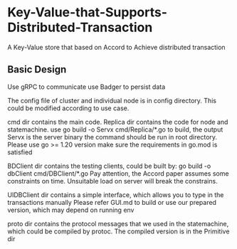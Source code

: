 # Key-Value-that-Supports-Distributed-Transaction
A Key-Value store that based on Accord to Achieve distributed transaction

## Basic Design
Use gRPC to communicate
use Badger to persist data

The config file of cluster and individual node is in config directory.
This could be modified according to use case.

cmd dir contains the main code.
Replica dir contains the code for node and statemachine.
use go build -o Servx cmd/Replica/*.go to build, the output Servx is the server binary
the command should be run in root directory.
Please use go >= 1.20 version make sure the requirements in go.mod is satisfied

BDClient dir contains the testing clients, could be built by:
go build -o dbClient cmd/DBClient/*.go
Pay attention, the Accord paper assumes some constraints on time.
Unsuitable load on server will break the constrains.

UIDBClient dir contains a simple interface, which allows you to type in the
transactions manually
Please refer GUI.md to build or use our prepared version, which may depend on running env

proto dir contains the protocol messages that we used in the statemachine,
which could be compiled by protoc. The compiled version is in the Primitive dir



